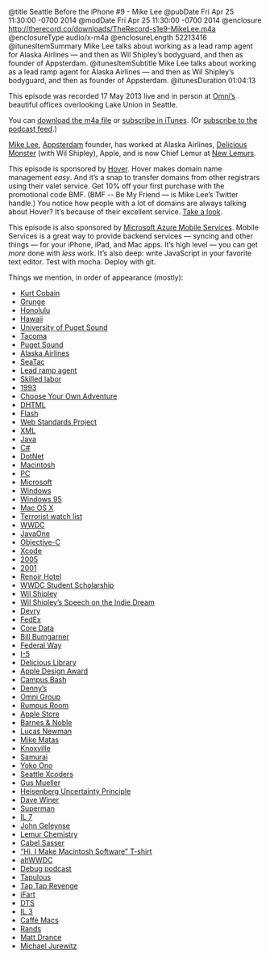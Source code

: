 @title Seattle Before the iPhone #9 - Mike Lee
@pubDate Fri Apr 25 11:30:00 -0700 2014
@modDate Fri Apr 25 11:30:00 -0700 2014
@enclosure http://therecord.co/downloads/TheRecord-s1e9-MikeLee.m4a
@enclosureType audio/x-m4a
@enclosureLength 52213416
@itunesItemSummary Mike Lee talks about working as a lead ramp agent for Alaska Airlines — and then as Wil Shipley’s bodyguard, and then as founder of Appsterdam.
@itunesItemSubtitle Mike Lee talks about working as a lead ramp agent for Alaska Airlines — and then as Wil Shipley’s bodyguard, and then as founder of Appsterdam.
@itunesDuration 01:04:13

This episode was recorded 17 May 2013 live and in person at [Omni’s](http://www.omnigroup.com/) beautiful offices overlooking Lake Union in Seattle.

You can <a href="http://therecord.co/downloads/TheRecord-s1e9-MikeLee.m4a">download the m4a file</a> or <a href="https://itunes.apple.com/us/podcast/the-record/id791861057">subscribe in iTunes</a>. (Or <a href="http://therecord.co/xml/rss.xml">subscribe to the podcast feed</a>.)

<a href="https://twitter.com/bmf">Mike Lee</a>, <a href="https://appsterdam.rs/">Appsterdam</a> founder, has worked at Alaska Airlines, <a href="http://delicious-monster.com/">Delicious Monster</a> (with Wil Shipley), Apple, and is now Chief Lemur at <a href="http://newlemurs.com/">New Lemurs</a>.

<p class="sponsor">This episode is sponsored by <a href="https://www.hover.com/">Hover</a>. Hover makes domain name management <i>easy</i>. And it’s a snap to transfer domains from other registrars using their valet service. Get 10% off your first purchase with the promotional code BMF. (BMF -- Be My Friend — is Mike Lee’s Twitter handle.) You notice how people with a lot of domains are always talking about Hover? It’s because of their excellent service. <a href="https://www.hover.com/">Take a look</a>.</p>

<p class="sponsor">This episode is also sponsored by <a href=" http://azure.microsoft.com/en-us/develop/mobile/ios/?WT.mc_id=azurebg_us_pmm_mirluna_therecord">Microsoft Azure Mobile Services</a>. Mobile Services is a great way to provide backend services — syncing and other things — for your iPhone, iPad, and Mac apps. It’s high level — you can get <i>more</i> done with <i>less</i> work. It’s also deep: write JavaScript in your favorite text editor. Test with mocha. Deploy with git.</p>

Things we mention, in order of appearance (mostly):

<ul>
<li><a href="http://en.wikipedia.org/wiki/Kurt_Cobain">Kurt Cobain</a></li>
<li><a href="http://en.wikipedia.org/wiki/Grunge">Grunge</a></li>
<li><a href="http://www.honolulu.gov">Honolulu</a></li>
<li><a href="https://portal.ehawaii.gov">Hawaii</a></li>
<li><a href="http://www.pugetsound.edu">University of Puget Sound</a></li>
<li><a href="http://www.cityoftacoma.org">Tacoma</a></li>
<li><a href="http://en.wikipedia.org/wiki/Puget_Sound">Puget Sound</a></li>
<li><a href="http://www.alaskaair.com">Alaska Airlines</a></li>
<li><a href="http://www.portseattle.org/Sea-Tac/Pages/default.aspx">SeaTac</a></li>
<li><a href="http://career-advice.monster.com/job-search/company-industry-research/ramp-agent-ground-support-jobs/article.aspx">Lead ramp agent</a></li>
<li><a href="http://en.wikipedia.org/wiki/Skill_(labor)">Skilled labor</a></li>
<li><a href="http://en.wikipedia.org/wiki/1993">1993</a></li>
<li><a href="http://www.cyoa.com">Choose Your Own Adventure</a></li>
<li><a href="http://en.wikipedia.org/wiki/Dynamic_HTML">DHTML</a></li>
<li><a href="http://www.adobe.com/products/flash.html">Flash</a></li>
<li><a href="http://www.webstandards.org">Web Standards Project</a></li>
<li><a href="http://www.w3.org/XML/">XML</a></li>
<li><a href="http://www.java.com/">Java</a></li>
<li><a href="http://en.wikipedia.org/wiki/C_Sharp_(programming_language)">C#</a></li>
<li><a href="http://www.microsoft.com/net">DotNet</a></li>
<li><a href="http://www.apple.com/mac/">Macintosh</a></li>
<li><a href="http://en.wikipedia.org/wiki/Personal_computer">PC</a></li>
<li><a href="http://www.microsoft.com">Microsoft</a></li>
<li><a href="http://windows.microsoft.com/">Windows</a></li>
<li><a href="http://en.wikipedia.org/wiki/Windows_95">Windows 95</a></li>
<li><a href="http://www.apple.com/osx/">Mac OS X</a></li>
<li><a href="http://www.ise.gov/terrorist-watchlist">Terrorist watch list</a></li>
<li><a href="https://developer.apple.com/wwdc/">WWDC</a></li>
<li><a href="http://www.oracle.com/javaone/index.html">JavaOne</a></li>
<li><a href="http://en.wikipedia.org/wiki/Objective-C">Objective-C</a></li>
<li><a href="https://developer.apple.com/xcode/">Xcode</a></li>
<li><a href="http://en.wikipedia.org/wiki/2005">2005</a></li>
<li><a href="http://en.wikipedia.org/wiki/2001">2001</a></li>
<li><a href="http://www.yelp.com/biz/renoir-hotel-san-francisco">Renoir Hotel</a></li>
<li><a href="https://developer.apple.com/wwdc/students/">WWDC Student Scholarship</a></li>
<li><a href="http://blog.wilshipley.com">Wil Shipley</a></li>
<li><a href="http://arstechnica.com/apple/2005/06/574/">Wil Shipley’s Speech on the Indie Dream</a></li>
<li><a href="http://www.devry.edu">Devry</a></li>
<li><a href="http://www.fedex.com">FedEx</a></li>
<li><a href="https://developer.apple.com/library/mac/documentation/Cocoa/Conceptual/CoreData/cdProgrammingGuide.html">Core Data</a></li>
<li><a href="http://www.friday.com/bbum/">Bill Bumgarner</a></li>
<li><a href="http://www.ci.federal-way.wa.us">Federal Way</a></li>
<li><a href="http://en.wikipedia.org/wiki/Interstate_5">I-5</a></li>
<li><a href="http://delicious-monster.com">Delicious Library</a></li>
<li><a href="https://developer.apple.com/design/awards/">Apple Design Award</a></li>
<li><a href="http://www.tuaw.com/2005/06/10/wwdc-wallflowers-rock-apple-campus-bash/">Campus Bash</a></li>
<li><a href="http://www.yelp.com/biz/dennys-san-francisco-2">Denny’s</a></li>
<li><a href="http://www.omnigroup.com">Omni Group</a></li>
<li><a href="http://en.wikipedia.org/wiki/Recreation_room">Rumpus Room</a></li>
<li><a href="https://www.apple.com/retail/universityvillage/">Apple Store</a></li>
<li><a href="http://www.barnesandnoble.com">Barnes & Noble</a></li>
<li><a href="https://twitter.com/lllucas">Lucas Newman</a></li>
<li><a href="http://www.mikematas.com/">Mike Matas</a></li>
<li><a href="http://www.cityofknoxville.org">Knoxville</a></li>
<li><a href="http://en.wikipedia.org/wiki/Samurai">Samurai</a></li>
<li><a href="http://imaginepeace.com">Yoko Ono</a></li>
<li><a href="http://seattlexcoders.org">Seattle Xcoders</a></li>
<li><a href="http://shapeof.com">Gus Mueller</a></li>
<li><a href="http://en.wikipedia.org/wiki/Uncertainty_principle">Heisenberg Uncertainty Principle</a></li>
<li><a href="http://scripting.com/">Dave Winer</a></li>
<li><a href="http://www.dccomics.com/characters/superman">Superman</a></li>
<li><a href="http://www.bjsrestaurants.com/locations/ca/cupertino">IL 7</a></li>
<li><a href="https://twitter.com/jgeleynse">John Geleynse</a></li>
<li><a href="http://newlemurs.com">Lemur Chemistry</a></li>
<li><a href="http://cabel.me">Cabel Sasser</a></li>
<li><a href="https://www.flickr.com/photos/martingausby/3661009412/">“Hi, I Make Macintosh Software” T-shirt</a></li>
<li><a href="http://www.altconf.com">altWWDC</a></li>
<li><a href="http://www.imore.com/debug">Debug podcast</a></li>
<li><a href="http://en.wikipedia.org/wiki/Tapulous">Tapulous</a></li>
<li><a href="http://en.wikipedia.org/wiki/Tap_Tap_Revenge">Tap Tap Revenge</a></li>
<li><a href="http://ifartmobile.com">iFart</a></li>
<li><a href="https://developer.apple.com/support/technical/">DTS</a></li>
<li><a href="https://foursquare.com/v/apple-infinite-loop-3-cupertino-ca/4b267f5ef964a520647c24e3">IL 3</a></li>
<li><a href="http://www.yelp.com/biz/caffè-macs-cupertino-2">Caffè Macs</a></li>
<li><a href="http://randsinrepose.com">Rands</a></li>
<li><a href="http://www.appleoutsider.com">Matt Drance</a></li>
<li><a href="https://twitter.com/Jury">Michael Jurewitz</a></li>
</ul>